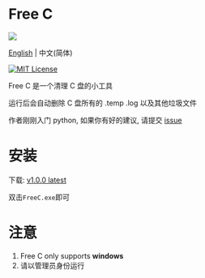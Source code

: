 # Free C

[![](https://starry-trace-sky-moe-counter.vercel.app/get/@freec?theme=rule34)](https://github.com/StarrySky-skyler/FreeC)

[English](./README.md) | 中文(简体)

[![MIT License](https://img.shields.io/badge/许可证-MIT-green.svg?style=for-the-badge)](https://github.com/StarrySky-skyler/FreeC/blob/main/LICENSE)

Free C 是一个清理 C 盘的小工具

运行后会自动删除 C 盘所有的 .temp .log 以及其他垃圾文件

作者刚刚入门 python, 如果你有好的建议, 请提交 [issue](https://github.com/StarrySky-skyler/FreeC/issues)

# 安装

下载:
[v1.0.0 latest](https://github.com/StarrySky-skyler/FreeC/releases/download/v1.0.0/FreeC.exe)

双击`FreeC.exe`即可

# 注意

1. Free C only supports **windows**
2. 请以管理员身份运行
